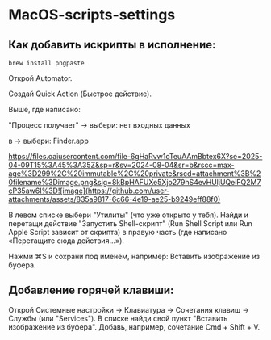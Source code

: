 # MacOS-scripts-settings

## Как добавить искрипты в исполнение:

```
brew install pngpaste
```

Открой Automator.

Создай Quick Action (Быстрое действие).

Выше, где написано:

"Процесс получает" → выбери: нет входных данных

в → выбери: Finder.app

https://files.oaiusercontent.com/file-6gHaRvw1oTeuAAmBbtex6X?se=2025-04-09T15%3A45%3A35Z&sp=r&sv=2024-08-04&sr=b&rscc=max-age%3D299%2C%20immutable%2C%20private&rscd=attachment%3B%20filename%3Dimage.png&sig=8kBpHAFUXe5Xjo279hS4evHUljUQeiFQ2M7cP35aw6I%3D![image](https://github.com/user-attachments/assets/835a9817-6c66-4e19-ae25-b9249eff88f0)

В левом списке выбери "Утилиты" (что уже открыто у тебя).
Найди и перетащи действие "Запустить Shell-скрипт" (Run Shell Script или Run Apple Script зависит от скрипта) в правую часть (где написано «Перетащите сюда действия...»).

Нажми ⌘S и сохрани под именем, например: Вставить изображение из буфера.

## Добавление горячей клавиши:
Открой Системные настройки → Клавиатура → Сочетания клавиш → Службы (или "Services").
В списке найди свой пункт "Вставить изображение из буфера".
Добавь, например, сочетание Cmd + Shift + V.
